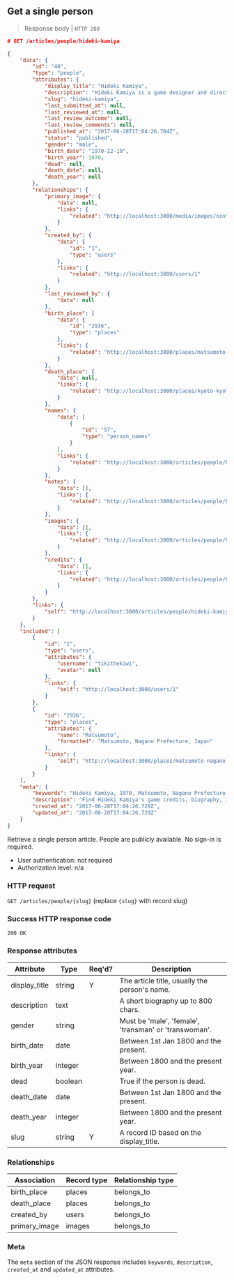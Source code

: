 ## <a name="people_show"></a>Get a single person

> Response body | `HTTP 200`

```JSON
# GET /articles/people/hideki-kamiya

{
    "data": {
        "id": "44",
        "type": "people",
        "attributes": {
            "display_title": "Hideki Kamiya",
            "description": "Hideki Kamiya is a game designer and director known for his work with Capcom and as a co-founder of PlatinumGames.",
            "slug": "hideki-kamiya",
            "last_submitted_at": null,
            "last_reviewed_at": null,
            "last_review_outcome": null,
            "last_review_comments": null,
            "published_at": "2017-06-28T17:04:26.704Z",
            "status": "published",
            "gender": "male",
            "birth_date": "1970-12-19",
            "birth_year": 1970,
            "dead": null,
            "death_date": null,
            "death_year": null
        },
        "relationships": {
            "primary_image": {
                "data": null,
                "links": {
                    "related": "http://localhost:3000/media/images/nintendo-office-photo"
                }
            },
            "created_by": {
                "data": {
                    "id": "1",
                    "type": "users"
                },
                "links": {
                    "related": "http://localhost:3000/users/1"
                }
            },
            "last_reviewed_by": {
                "data": null
            },
            "birth_place": {
                "data": {
                    "id": "2936",
                    "type": "places"
                },
                "links": {
                    "related": "http://localhost:3000/places/matsumoto-nagano-prefecture-japan"
                }
            },
            "death_place": {
                "data": null,
                "links": {
                    "related": "http://localhost:3000/places/kyoto-kyoto-prefecture-japan"
                }
            },
            "names": {
                "data": [
                    {
                        "id": "57",
                        "type": "person_names"
                    }
                ],
                "links": {
                    "related": "http://localhost:3000/articles/people/hideki-kamiya/names"
                }
            },
            "notes": {
                "data": [],
                "links": {
                    "related": "http://localhost:3000/articles/people/hideki-kamiya/notes"
                }
            },
            "images": {
                "data": [],
                "links": {
                    "related": "http://localhost:3000/articles/people/hideki-kamiya/images"
                }
            },
            "credits": {
                "data": [],
                "links": {
                    "related": "http://localhost:3000/articles/people/hideki-kamiya/credits"
                }
            }
        },
        "links": {
            "self": "http://localhost:3000/articles/people/hideki-kamiya"
        }
    },
    "included": [
        {
            "id": "1",
            "type": "users",
            "attributes": {
                "username": "tikithekiwi",
                "avatar": null
            },
            "links": {
                "self": "http://localhost:3000/users/1"
            }
        },
        {
            "id": "2936",
            "type": "places",
            "attributes": {
                "name": "Matsumoto",
                "formatted": "Matsumoto, Nagano Prefecture, Japan"
            },
            "links": {
                "self": "http://localhost:3000/places/matsumoto-nagano-prefecture-japan"
            }
        }
    ],
    "meta": {
        "keywords": "Hideki Kamiya, 1970, Matsumoto, Nagano Prefecture, Japan, person, profile, biography, games, dbljump, video games, pc games, gaming",
        "description": "Find Hideki Kamiya's game credits, biography, images and facts at Dbljump, the video game reference.",
        "created_at": "2017-06-28T17:04:26.729Z",
        "updated_at": "2017-06-28T17:04:26.729Z"
    }
}
```

Retrieve a single person article. People are publicly available. No sign-in is required.

* User authentication: not required
* Authorization level: n/a

### HTTP request

`GET /articles/people/{slug}` (replace `{slug}` with record slug)

### Success HTTP response code

`200 OK`

### <a name="person_response_attrs"></a>Response attributes

Attribute | Type | Req'd? | Description
--------- | ---- | ------ | -----------
display_title | string | Y | The article title, usually the person's name.
description | text | | A short biography up to 800 chars.
gender | string | | Must be 'male', 'female', 'transman' or 'transwoman'.
birth_date | date | | Between 1st Jan 1800 and the present.
birth_year | integer | | Between 1800 and the present year.
dead | boolean | | True if the person is dead.
death_date | date | | Between 1st Jan 1800 and the present.
death_year | integer | | Between 1800 and the present year.
slug | string | Y | A record ID based on the display_title.

### Relationships

Association | Record type | Relationship type
------------ | ---------- | -----------------
birth_place | places | belongs_to
death_place | places | belongs_to
created_by | users | belongs_to
primary_image | images | belongs_to

### Meta

The `meta` section of the JSON response includes `keywords`, `description`, `created_at` and `updated_at` attributes.
